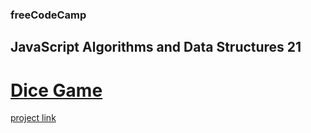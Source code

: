### freeCodeCamp

## JavaScript Algorithms and Data Structures 21

# [Dice Game](https://github.com/UniBreakfast/free-code-camp-javascript-algorithms-21-dice-game)

[project link](https://www.freecodecamp.org/learn/javascript-algorithms-and-data-structures-v8/review-algorithmic-thinking-by-building-a-dice-game/step-1)

